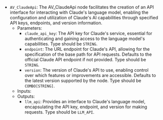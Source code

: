 - `AV_ClaudeApi`: The AV_ClaudeApi node facilitates the creation of an API interface for interacting with Claude's language model, enabling the configuration and utilization of Claude's AI capabilities through specified API keys, endpoints, and version information.
    - Parameters:
        - `claude_api_key`: The API key for Claude's service, essential for authenticating and gaining access to the language model's capabilities. Type should be `STRING`.
        - `endpoint`: The URL endpoint for Claude's API, allowing for the specification of the base path for API requests. Defaults to the official Claude API endpoint if not provided. Type should be `STRING`.
        - `version`: The version of Claude's API to use, enabling control over which features or improvements are accessible. Defaults to the latest version supported by the node. Type should be `COMBO[STRING]`.
    - Inputs:
    - Outputs:
        - `llm_api`: Provides an interface to Claude's language model, encapsulating the API key, endpoint, and version for making requests. Type should be `LLM_API`.
